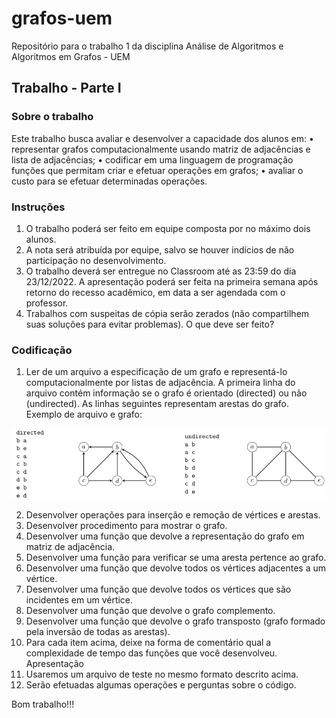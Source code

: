 # grafos-uem
Repositório para o trabalho 1 da disciplina Análise de Algoritmos e Algoritmos em Grafos - UEM

## Trabalho - Parte I

### Sobre o trabalho
Este trabalho busca avaliar e desenvolver a capacidade dos alunos em:
• representar grafos computacionalmente usando matriz de adjacências e lista de adjacências;
• codificar em uma linguagem de programação funções que permitam criar e efetuar operações em grafos;
• avaliar o custo para se efetuar determinadas operações.

### Instruções
1. O trabalho poderá ser feito em equipe composta por no máximo dois alunos.
2. A nota será atribuída por equipe, salvo se houver indícios de não participação no desenvolvimento.
3. O trabalho deverá ser entregue no Classroom até as 23:59 do dia 23/12/2022. A apresentação poderá ser feita
na primeira semana após retorno do recesso acadêmico, em data a ser agendada com o professor.
4. Trabalhos com suspeitas de cópia serão zerados (não compartilhem suas soluções para evitar problemas).
O que deve ser feito?

### Codificação
1. Ler de um arquivo a especificação de um grafo e representá-lo computacionalmente por listas de adjacência. A
primeira linha do arquivo contém informação se o grafo é orientado (directed) ou não (undirected). As linhas
seguintes representam arestas do grafo. Exemplo de arquivo e grafo:

![img-grafo](https://raw.githubusercontent.com/didzao/grafos-uem/main/img/grafo.png)

2. Desenvolver operações para inserção e remoção de vértices e arestas.
3. Desenvolver procedimento para mostrar o grafo.
4. Desenvolver uma função que devolve a representação do grafo em matriz de adjacência.
5. Desenvolver uma função para verificar se uma aresta pertence ao grafo.
6. Desenvolver uma função que devolve todos os vértices adjacentes a um vértice.
7. Desenvolver uma função que devolve todos os vértices que são incidentes em um vértice.
8. Desenvolver uma função que devolve o grafo complemento.
9. Desenvolver uma função que devolve o grafo transposto (grafo formado pela inversão de todas as arestas).
10. Para cada item acima, deixe na forma de comentário qual a complexidade de tempo das funções que você
desenvolveu.
Apresentação
1. Usaremos um arquivo de teste no mesmo formato descrito acima.
2. Serão efetuadas algumas operações e perguntas sobre o código.

Bom trabalho!!!
